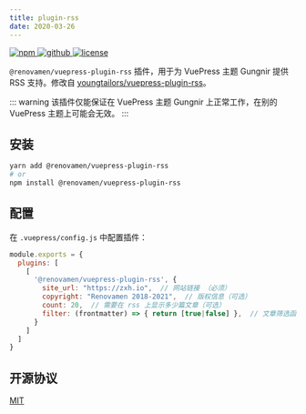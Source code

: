 ```yaml
---
title: plugin-rss
date: 2020-03-26
---
```


<p>
  <a href="https://www.npmjs.com/package/@renovamen/vuepress-plugin-rss" target="_blank">
    <img src="https://img.shields.io/npm/v/@renovamen/vuepress-plugin-rss.svg?style=flat-square&logo=npm" style="display: inline; margin: 0" alt="npm">
  </a>
  <a href="https://github.com/Renovamen/vuepress-theme-gungnir/tree/main/packages/plugins/rss" target="_blank">
    <img src="https://img.shields.io/badge/GitHub-@renovamen/vuepress--plugin--rss-26A2FF?style=flat-square&logo=github" style="display: inline; margin: 0" alt="github">
  </a>
  <a href="https://github.com/Renovamen/vuepress-theme-gungnir/blob/main/packages/plugins/rss/LICENSE" target="_blank">
    <img src="https://img.shields.io/badge/License-MIT-green?style=flat-square" style="display: inline; margin: 0" alt="license">
  </a>
</p>

`@renovamen/vuepress-plugin-rss` 插件，用于为 VuePress 主题 Gungnir 提供 RSS 支持。修改自 [youngtailors/vuepress-plugin-rss](https://github.com/youngtailors/vuepress-plugin-rss)。

::: warning
该插件仅能保证在 VuePress 主题 Gungnir 上正常工作，在别的 VuePress 主题上可能会无效。
:::


## 安装

```bash
yarn add @renovamen/vuepress-plugin-rss
# or
npm install @renovamen/vuepress-plugin-rss
```


## 配置

在 `.vuepress/config.js` 中配置插件：

```js
module.exports = {
  plugins: [
    [
      '@renovamen/vuepress-plugin-rss', {
        site_url: "https://zxh.io",  // 网站链接 （必须）
        copyright: "Renovamen 2018-2021",  // 版权信息（可选）
        count: 20,  // 需要在 rss 上显示多少篇文章（可选）
        filter: (frontmatter) => { return [true|false] },  // 文章筛选函数（可选）
      }
    ]
  ]
}
```


## 开源协议

[MIT](https://github.com/Renovamen/vuepress-theme-gungnir/blob/main/packages/plugins/rss/LICENSE)
